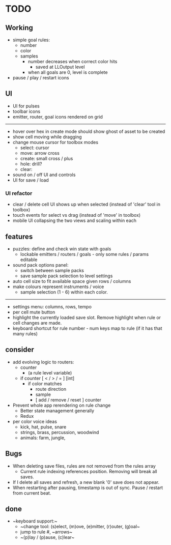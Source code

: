 # TODO

## Working
* simple goal rules:
  * number
  * color
  * samples
    * number decreases when correct color hits
      * saved at LLOutput level
    * when all goals are 0, level is complete
* pause / play / restart icons

## UI
* UI for pulses
* toolbar icons
* emitter, router, goal icons rendered on grid
___
* hover over hex in create mode should show ghost of asset to be created
* show cell moving while dragging
* change mouse cursor for toolbox modes
  * select: cursor
  * move: arrow cross
  * create: small cross / plus
  * hole: drill?
  * clear:  
* sound on / off UI and controls
* UI for save / load
### UI refactor
* clear / delete cell UI shows up when selected (instead of 'clear' tool in toolbox)
* touch events for select vs drag (instead of 'move' in toolbox)
* mobile UI collapsing the two views and scaling within each

## features
* puzzles: define and check win state with goals
  * lockable emitters / routers / goals - only some rules / params editable
* sound pack options panel:
  * switch between sample packs
  * save sample pack selection to level settings
* auto cell size to fit available space given rows / columns
* make colours represent instruments / voice
  * sample selection (1 - 6) within each color.
___
* settings menu: columns, rows, tempo
* per cell mute button
* highlight the currently loaded save slot. Remove highlight when rule or cell changes are made.
* keyboard shortcut for rule number - num keys map to rule (if it has that many rules)

## consider
* add evolving logic to routers:
  * counter
    * (a rule level variable)
  * if counter [ < / > / = ] [int]
    * if color matches
      * route direction
      * sample
      * [ add / remove / reset ] counter
* Prevent whole app rerendering on rule change
  * Better state management generally
  * Redux
* per color voice ideas
  * kick, hat, pulse, snare
  * strings, brass, percussion, woodwind
  * animals: farm, jungle, 

## Bugs
* When deleting save files, rules are not removed from the rules array
  * Current rule indexing references position. Removing will break all saves.
* If I delete all saves and refresh, a new blank '0' save does not appear.
* When restarting after pausing, timestamp is out of sync. Pause / restart from current beat.

## done
* ~keyboard support:~
  * ~change tool: (s)elect, (m)ove, (e)mitter, (r)outer, (g)oal~
  * jump to rule #, ~arrows~
  * ~(p)lay / (p)ause, (c)lear~